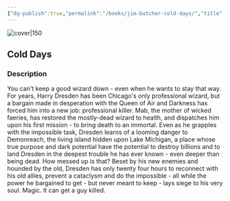 ```yaml
---
{"dg-publish":true,"permalink":"/books/jim-butcher-cold-days/","title":"\"Cold Days\"","tags":["Fantasy"]}
---
```




![cover|150](http://books.google.com/books/content?id=L9BAFalFajUC&printsec=frontcover&img=1&zoom=1&edge=curl&source=gbs_api)

## Cold Days

### Description

You can't keep a good wizard down - even when he wants to stay that way. For years, Harry Dresden has been Chicago's only professional wizard, but a bargain made in desperation with the Queen of Air and Darkness has forced him into a new job: professional killer. Mab, the mother of wicked faeries, has restored the mostly-dead wizard to health, and dispatches him upon his first mission - to bring death to an immortal. Even as he grapples with the impossible task, Dresden learns of a looming danger to Demonreach, the living island hidden upon Lake Michigan, a place whose true purpose and dark potential have the potential to destroy billions and to land Dresden in the deepest trouble he has ever known - even deeper than being dead. How messed up is that? Beset by his new enemies and hounded by the old, Dresden has only twenty four hours to reconnect with his old allies, prevent a cataclysm and do the impossible - all while the power he bargained to get - but never meant to keep - lays siege to his very soul. Magic. It can get a guy killed.
```